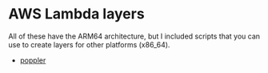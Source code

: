 # AWS Lambda layers

All of these have the ARM64 architecture, but I included scripts that you can
use to create layers for other platforms (x86_64).

- [poppler](poppler/)
